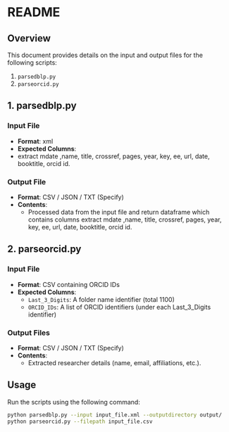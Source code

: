 # README

## Overview
This document provides details on the input and output files for the following scripts:
1. `parsedblp.py`
2. `parseorcid.py`

## 1. parsedblp.py

### **Input File**
- **Format**: xml
- **Expected Columns**:
- extract mdate ,name, title, crossref, pages, year, key, ee, url, date, booktitle, orcid id.  

### **Output File**
- **Format**: CSV / JSON / TXT (Specify)
- **Contents**:
  - Processed data from the input file and return dataframe which contains columns extract mdate ,name, title, crossref, pages, year, key, ee, url, date, booktitle, orcid id. 

## 2. parseorcid.py

### **Input File**
- **Format**: CSV containing ORCID IDs
- **Expected Columns**:
  - `Last_3_Digits`: A folder name identifier (total 1100)
  - `ORCID_IDs`: A list of ORCID identifiers (under each Last_3_Digits identifier)


### **Output Files**
- **Format**: CSV / JSON / TXT (Specify)
- **Contents**:
  - Extracted researcher details (name, email, affiliations, etc.).

## Usage
Run the scripts using the following command:
```bash
python parsedblp.py --input input_file.xml --outputdirectory output/
python parseorcid.py --filepath input_file.csv
